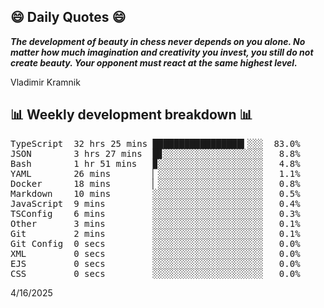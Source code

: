 ## 😄 Daily Quotes 😄

_**The development of beauty in chess never depends on you alone. No matter how much imagination and creativity you invest, you still do not create beauty. Your opponent must react at the same highest level.**_

Vladimir Kramnik



## 📊 Weekly development breakdown 📊

<pre>TypeScript  32 hrs 25 mins █████████████████▍░░░  83.0%
JSON        3 hrs 27 mins  █▊░░░░░░░░░░░░░░░░░░░   8.8%
Bash        1 hr 51 mins   ▉░░░░░░░░░░░░░░░░░░░░   4.8%
YAML        26 mins        ▏░░░░░░░░░░░░░░░░░░░░   1.1%
Docker      18 mins        ▏░░░░░░░░░░░░░░░░░░░░   0.8%
Markdown    10 mins        ░░░░░░░░░░░░░░░░░░░░░   0.5%
JavaScript  9 mins         ░░░░░░░░░░░░░░░░░░░░░   0.4%
TSConfig    6 mins         ░░░░░░░░░░░░░░░░░░░░░   0.3%
Other       3 mins         ░░░░░░░░░░░░░░░░░░░░░   0.1%
Git         2 mins         ░░░░░░░░░░░░░░░░░░░░░   0.1%
Git Config  0 secs         ░░░░░░░░░░░░░░░░░░░░░   0.0%
XML         0 secs         ░░░░░░░░░░░░░░░░░░░░░   0.0%
EJS         0 secs         ░░░░░░░░░░░░░░░░░░░░░   0.0%
CSS         0 secs         ░░░░░░░░░░░░░░░░░░░░░   0.0%</pre>

4/16/2025